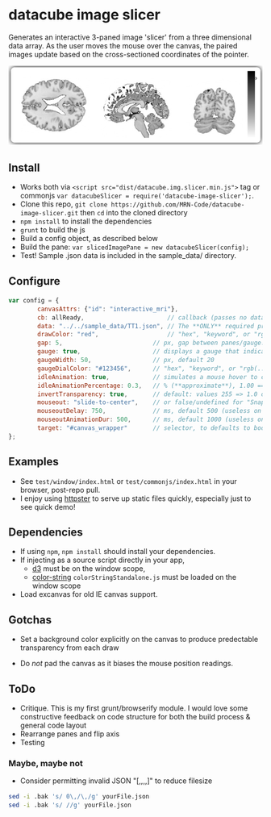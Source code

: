 datacube image slicer
======

Generates an interactive 3-paned image 'slicer' from a three dimensional data array.  As the user moves the mouse over the canvas, the paired images update based on the cross-sectioned coordinates of the pointer.

![](https://raw.githubusercontent.com/MRN-Code/datacube-image-slicer/master/img/mri_animated.gif)

## Install
* Works both via `<script src="dist/datacube.img.slicer.min.js">` tag or commonjs `var datacubeSlicer = require('datacube-image-slicer');`.
* Clone this repo, `git clone https://github.com/MRN-Code/datacube-image-slicer.git` then `cd` into the cloned directory
* `npm install` to install the dependencies
* `grunt` to build the js
* Build a config object, as described below
* Build the pane: ```var slicedImagePane = new datacubeSlicer(config);```
* Test!  Sample .json data is included in the sample_data/ directory.

## Configure
```javascript
var config = {
        canvasAttrs: {"id": "interactive_mri"},
        cb: allReady,                       // callback (passes no data)
        data: "../../sample_data/TT1.json", // The **ONLY** required property
        drawColor: "red",                   // "hex", "keyword", or "rgb(...)" accepted.  default: "black"
        gap: 5,                         // px, gap between panes/gauge. default 5px;
        gauge: true,                    // displays a gauge that indicates the cube value
        gaugeWidth: 50,                 // px, default 20
        gaugeDialColor: "#123456",      // "hex", "keyword", or "rgb(...)" accepted.  default: "black"
        idleAnimation: true,            // simulates a mouse hover to catch the user's eye
        idleAnimationPercentage: 0.3,   // % (**approximate**), 1.00 === 100%, 0.50 === 50%, etc. Note, a safety time buffer is added to each async frame render, but no failsafes are put on this.  90%-100% is not recommended until further proofing is builtin/tested.
        invertTransparency: true,       // default: values 255 => 1.0 opaque alpha & 0 => fully transparent
        mouseout: "slide-to-center",    // or false/undefined for "SnapBack"
        mouseoutDelay: 750,             // ms, default 500 (useless on SnapBack)
        mouseoutAnimationDur: 500,      // ms, default 1000 (useless on SnapBack)
        target: "#canvas_wrapper"       // selector, to defaults to body
};
```

## Examples
* See `test/window/index.html` or `test/commonjs/index.html` in your browser, post-repo pull.
* I enjoy using [httpster](https://www.npmjs.org/package/httpster) to serve up static files quickly, especially just to see quick demo!

## Dependencies
* If using `npm`, `npm install` should install your dependencies.
* If injecting as a source script directly in your app,
  * [d3](http://d3js.org/) must be on the window scope,
  * [color-string](https://github.com/cdaringe/color-string) `colorStringStandalone.js` must be loaded on the window scope
* Load excanvas for old IE canvas support.

## Gotchas
* Set a background color explicitly on the canvas to produce predectable transparency from each draw

* Do *not* pad the canvas as it biases the mouse position readings.

## ToDo
* Critique.  This is my first grunt/browserify module.  I would love some constructive feedback on code structure for both the build process & general code layout
* Rearrange panes and flip axis
* Testing

### Maybe, maybe not
* Consider permitting invalid JSON "[,,,,]" to reduce filesize
```bash
sed -i .bak 's/ 0\,/\,/g' yourFile.json
sed -i .bak 's/ //g' yourFile.json
```